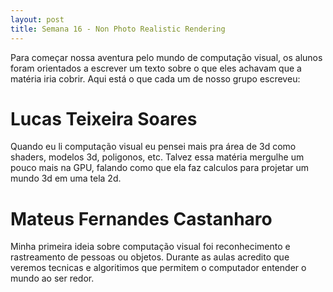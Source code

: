 ```yaml
---
layout: post
title: Semana 16 - Non Photo Realistic Rendering
---
```


Para começar nossa aventura pelo mundo de computação visual, os alunos foram orientados a escrever um texto sobre o que eles achavam que a matéria iria cobrir. Aqui está o que cada um de nosso grupo escreveu:

# Lucas Teixeira Soares

Quando eu li computação visual eu pensei mais pra área de 3d como shaders, modelos 3d, poligonos, etc.
Talvez essa matéria mergulhe um pouco mais na GPU, falando como que ela faz calculos para projetar
um mundo 3d em uma tela 2d.

# Mateus Fernandes Castanharo

Minha primeira ideia sobre computação visual foi reconhecimento e rastreamento de pessoas ou objetos.
Durante as aulas acredito que veremos tecnicas e algoritimos que permitem o computador entender o mundo
ao ser redor.
